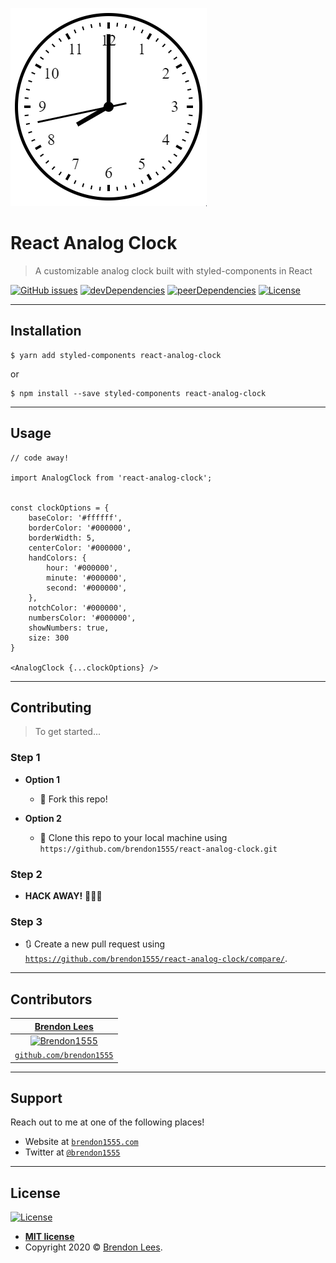 [![AnalogClock](./.github/animation.gif?v=3&s=200)](http://github.com/brendon1555/react-analog-clock)

# React Analog Clock

> A customizable analog clock built with styled-components in React

[![GitHub issues](https://img.shields.io/github/issues/brendon1555/react-analog-clock)](https://github.com/brendon1555/react-analog-clock/issues)
[![devDependencies](https://img.shields.io/david/dev/brendon1555/react-analog-clock)](https://david-dm.org/brendon1555/react-analog-clock?type=dev)
[![peerDependencies](https://img.shields.io/david/peer/brendon1555/react-analog-clock)](https://david-dm.org/brendon1555/react-analog-clock?type=peer)
[![License](https://img.shields.io/github/license/brendon1555/react-analog-clock)](http://badges.mit-license.org)

---

## Installation

```shell
$ yarn add styled-components react-analog-clock
```

or

```shell
$ npm install --save styled-components react-analog-clock
```

---

## Usage

```JSX
// code away!

import AnalogClock from 'react-analog-clock';


const clockOptions = {
    baseColor: '#ffffff',
    borderColor: '#000000',
    borderWidth: 5,
    centerColor: '#000000',
    handColors: {
        hour: '#000000',
        minute: '#000000',
        second: '#000000',
    },
    notchColor: '#000000',
    numbersColor: '#000000',
    showNumbers: true,
    size: 300
}

<AnalogClock {...clockOptions} />
```

---

## Contributing

> To get started...

### Step 1

- **Option 1**

  - 🍴 Fork this repo!

- **Option 2**
  - 👯 Clone this repo to your local machine using `https://github.com/brendon1555/react-analog-clock.git`

### Step 2

- **HACK AWAY!** 🔨🔨🔨

### Step 3

- 🔃 Create a new pull request using <a href="https://github.com/brendon1555/react-analog-clock/compare/" target="_blank">`https://github.com/brendon1555/react-analog-clock/compare/`</a>.

---

## Contributors

|                  <a href="https://brendon1555.com" target="_blank">**Brendon Lees**</a>                  |
| :----------------------------------------------------------------------------------------------------: |
| [![Brendon1555](https://avatars3.githubusercontent.com/u/12216552?&v=3&s=200)](https://brendon1555.com) |
|          <a href="http://github.com/brendon1555" target="_blank">`github.com/brendon1555`</a>          |

---

## Support

Reach out to me at one of the following places!

- Website at <a href="http://brendon1555.com" target="_blank">`brendon1555.com`</a>
- Twitter at <a href="http://twitter.com/brendon1555" target="_blank">`@brendon1555`</a>

---

## License

[![License](https://img.shields.io/github/license/brendon1555/react-analog-clock)](http://badges.mit-license.org)

- **[MIT license](http://opensource.org/licenses/mit-license.php)**
- Copyright 2020 © <a href="http://brendon1555.com" target="_blank">Brendon Lees</a>.
